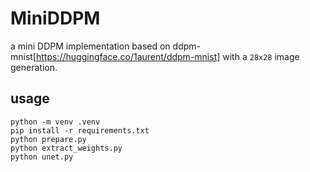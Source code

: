 # MiniDDPM
a mini DDPM implementation based on ddpm-mnist[https://huggingface.co/1aurent/ddpm-mnist] with a `28x28` image generation.

## usage

```
python -m venv .venv
pip install -r requirements.txt
python prepare.py
python extract_weights.py
python unet.py
```